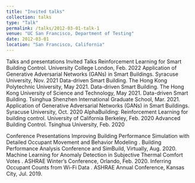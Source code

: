 ```yaml
---
title: "Invited talks"
collection: talks
type: "Talk"
permalink: /talks/2012-03-01-talk-1
venue: "UC San Francisco, Department of Testing"
date: 2012-03-01
location: "San Francisco, California"
---
```


Talks and presentations
Invited Talks
Reinforcement Learning for Smart Building Control. University College London, Feb. 2022
Application of Generative Adversarial Networks (GANs) in Smart Buildings. Syracuse University, Nov. 2021
Data-driven Smart Building. The Hong Kong Polytechnic University, May 2021.
Data-driven Smart Building. The Hong Kong University of Science and Technology, May 2021.
Data-driven Smart Building. Tsinghua Shenzhen International Graduate School, Mar. 2021.
Application of Generative Adversarial Networks (GANs) in Smart Buildings. Syracuse University, Oct. 2020
AlphaBuilding: Reinforcement Learning for building control. University of California Berkeley, Feb. 2020
Advanced Building Control. Tsinghua University, Feb. 2020

Conference Presentations
Improving Building Performance Simulation with Detailed Occupant Movement and Behavior Modeling . Building Performance Analysis Conference and SimBuild, Virtually, Aug. 2020.
Machine Learning for Anomaly Detection in Subjective Thermal Comfort Votes . ASHRAE Winter’s Conference, Orlando, Feb. 2020.
Inferring Occupant Counts from Wi-Fi Data . ASHRAE Annual Conference, Kansas City, Jul. 2019.
